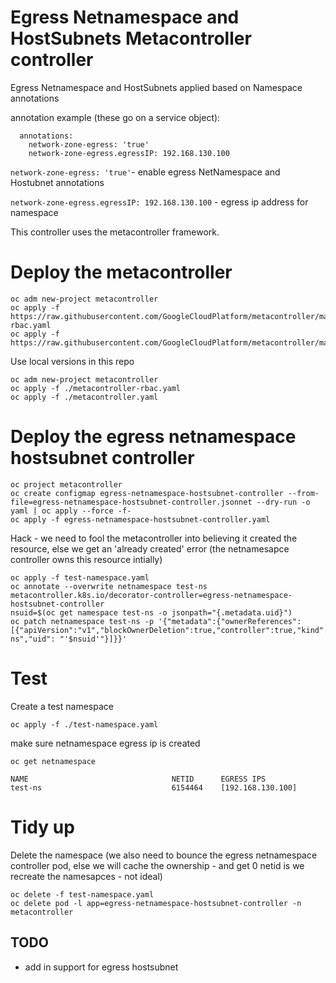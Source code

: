 # Egress Netnamespace and HostSubnets Metacontroller controller

Egress Netnamespace and HostSubnets applied based on Namespace annotations

annotation example (these go on a service object):

```
  annotations:
    network-zone-egress: 'true'
    network-zone-egress.egressIP: 192.168.130.100
```

`network-zone-egress: 'true'`- enable egress NetNamespace and Hostubnet annotations

`network-zone-egress.egressIP: 192.168.130.100` - egress ip address for namespace

This controller uses the metacontroller framework.

# Deploy the metacontroller

```
oc adm new-project metacontroller
oc apply -f https://raw.githubusercontent.com/GoogleCloudPlatform/metacontroller/master/manifests/metacontroller-rbac.yaml
oc apply -f https://raw.githubusercontent.com/GoogleCloudPlatform/metacontroller/master/manifests/metacontroller.yaml
```

Use local versions in this repo

```
oc adm new-project metacontroller
oc apply -f ./metacontroller-rbac.yaml
oc apply -f ./metacontroller.yaml
```

# Deploy the egress netnamespace hostsubnet controller
```
oc project metacontroller
oc create configmap egress-netnamespace-hostsubnet-controller --from-file=egress-netnamespace-hostsubnet-controller.jsonnet --dry-run -o yaml | oc apply --force -f-
oc apply -f egress-netnamespace-hostsubnet-controller.yaml
```

Hack - we need to fool the metacontroller into believing it created the resource, else we get an 'already created' error (the netnamesapce controller owns this resource intially)
```
oc apply -f test-namespace.yaml
oc annotate --overwrite netnamespace test-ns metacontroller.k8s.io/decorator-controller=egress-netnamespace-hostsubnet-controller
nsuid=$(oc get namespace test-ns -o jsonpath="{.metadata.uid}")
oc patch netnamespace test-ns -p '{"metadata":{"ownerReferences":[{"apiVersion":"v1","blockOwnerDeletion":true,"controller":true,"kind":"Namespace","name":"test-ns","uid": "'$nsuid'"}]}}'
```

# Test
Create a test namespace

```
oc apply -f ./test-namespace.yaml
```

make sure netnamespace egress ip is created
```
oc get netnamespace

NAME                                NETID      EGRESS IPS
test-ns                             6154464    [192.168.130.100]
```

# Tidy up
Delete the namespace (we also need to bounce the egress netnamespace controller pod, else we will cache the ownership - and get 0 netid is we recreate the namesapces - not ideal)
```
oc delete -f test-namespace.yaml
oc delete pod -l app=egress-netnamespace-hostsubnet-controller -n metacontroller
```

## TODO
- add in support for egress hostsubnet